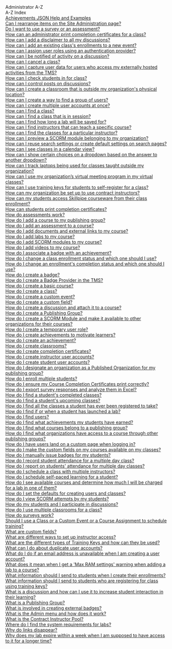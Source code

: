 <!-- 
    Adding new documents!
    1. Duplicate the following:
        <a class="subtopic_link" href="insert_document_link_here*">
            <div class="subtopic_title">insert_document_title here</div>
            <div class="subtopic_description">insert_document_description_here</div>
        </a>
    2. Replace:
        href link with your document's link
        subtopic_title text with your document's title
        subtopic_description text with your document's description
    3. Place in respective subtopic group
    4. Ensure to add the new document in A-Z index
-->

<div class="categoriesHeader" tabindex="0" title="Instructor Docs Container">Administrator A-Z</div>
<div class="accordionModule">
  <div class="subtopic selected">
    <div class="subtopic_header" tabindex="0" title="Instructor Docs" role="button" aria-selected="true" selected>A-Z Index</div>
    <div class="subtopic_links">
      <a class="subtopic_link" href="/tms/tms-administrators/badges-achievements/tms-achievement-conditions.md">
        <div class="subtopic_title">Achievements JSON Help and Examples</div>
      </a>
      <a class="subtopic_link" href="/tms/tms-administrators/tms-fundamentals/rearrange-items-on-site-administration.md">
        <div class="subtopic_title">Can I rearrange items on the Site Administration page?</div>
      </a>
      <a class="subtopic_link" href="/tms/tms-administrators/miscellaneous/use-survey-or-assessment.md">
        <div class="subtopic_title">Do I want to use a survey or an assessment?</div>
      </a>
      <a class="subtopic_link" href="/tms/tms-administrators/classes/schedule/print-completion-certificates-for-class-by-admin.md">
        <div class="subtopic_title">How can an administrator print completion certificates for a class?</div>
      </a>
      <a class="subtopic_link" href="/tms/tms-administrators/discussions/add-disclaimer.md">
        <div class="subtopic_title">How can I add a disclaimer to all my discussions?</div>
      </a>
      <a class="subtopic_link" href="/tms/tms-administrators/classes/enrollments-roster/add-existing-class-enrollments-to-new-event.md">
        <div class="subtopic_title">How can I add an existing class's enrollments to a new event?</div>
      </a>
      <a class="subtopic_link" href="/tms/tms-administrators/tms-fundamentals/roles-thru-auth-prov.md">
        <div class="subtopic_title">How can I assign user roles using an authentication provider?</div>
      </a>
      <a class="subtopic_link" href="/tms/tms-administrators/discussions/admin-follow.md">
        <div class="subtopic_title">How can I be notified of activity on a discussion?</div>
      </a>
      <a class="subtopic_link" href="/tms/tms-administrators/classes/schedule/cancel-class.md">
        <div class="subtopic_title">How can I cancel a class?</div>
      </a>
      <a class="subtopic_link" href="/tms/tms-administrators/courses-and-activities/other-activities/capture-user-data-for-externally-hosted-activities.md">
        <div class="subtopic_title">How can I capture user data for users who access my externally hosted activities from the TMS?</div>
      </a>
      <a class="subtopic_link" href="/tms/tms-administrators/classes/enrollments-roster/check-in-students-for-class.md">
        <div class="subtopic_title">How can I check students in for class?</div>
      </a>
      <a class="subtopic_link" href="/tms/tms-administrators/discussions/add-moderators.md">
        <div class="subtopic_title">How can I control posts on discussions?</div>
      </a>
      <a class="subtopic_link" href="/tms/tms-administrators/classes/classrooms-equipment/create-classroom-outside-org.md">
        <div class="subtopic_title">How can I create a classroom that is outside my organization's physical location?</div>
      </a>
      <a class="subtopic_link" href="/tms/tms-administrators/users/student-management/create-way-to-find-group-of-users.md">
        <div class="subtopic_title">How can I create a way to find a group of users?</div>
      </a>
      <a class="subtopic_link" href="/tms/tms-administrators/users/student-management/create-multiple-user-accounts-at-once.md">
        <div class="subtopic_title">How can I create multiple user accounts at once?</div>
      </a>
      <a class="subtopic_link" href="/tms/tms-administrators/classes/schedule/find-class.md">
        <div class="subtopic_title">How can I find a class?</div>
      </a>
      <a class="subtopic_link" href="/tms/tms-administrators/classes/schedule/find-class-in-session.md">
        <div class="subtopic_title">How can I find a class that is in session?</div>
      </a>
      <a class="subtopic_link" href="/tms/tms-administrators/courses-and-activities/labs/find-how-long-lab-will-be-saved-for.md">
        <div class="subtopic_title">How can I find how long a lab will be saved for?</div>
      </a>
      <a class="subtopic_link" href="/tms/tms-administrators/users/instructor-management/find-instructors-that-teach-specific-course.md">
        <div class="subtopic_title">How can I find instructors that can teach a specific course?</div>
      </a>
      <a class="subtopic_link" href="/tms/tms-administrators/classes/instructors/find-classes-for-particular-instructor.md">
        <div class="subtopic_title">How can I find the classes for a particular instructor?</div>
      </a>
      <a class="subtopic_link" href="/tms/tms-administrators/courses-and-activities/other-activities/start-scorm-module.md">
        <div class="subtopic_title">How can I preview a SCORM module belonging to my organization?</div>
      </a>
      <a class="subtopic_link" href="/tms/tms-administrators/tms-fundamentals/reuse-search-settings-or-create-default-settings-on-search-pages.md">
        <div class="subtopic_title">How can I reuse search settings or create default settings on search pages?</div>
      </a>
      <a class="subtopic_link" href="/tms/tms-administrators/classes/schedule/see-classes-in-calendar-view.md">
        <div class="subtopic_title">How can I see classes in a calendar view?</div>
      </a>
      <a class="subtopic_link" href="/tms/tms-administrators/miscellaneous/dependent-dropdown-custom.md">
        <div class="subtopic_title">How can I show certain choices on a dropdown based on the answer to another dropdown?</div>
      </a>
      <a class="subtopic_link" href="/tms/tms-administrators/classes/classrooms-equipment/track-laptops-being-used-for-classes-outside-org.md">
        <div class="subtopic_title">How can I track laptops being used for classes taught outside my organization?</div>
      </a>
      <a class="subtopic_link" href="/tms/tms-administrators/classes/classrooms-equipment/custom-virtual-classroom.md">
        <div class="subtopic_title">How can I use my organization’s virtual meeting program in my virtual classes?</div>
      </a>
      <a class="subtopic_link" href="/tms/tms-administrators/classes/training-keys/use-training-keys-for-students-to-self-register-for-class.md">
        <div class="subtopic_title">How can I use training keys for students to self-register for a class?</div>
      </a>
      <a class="subtopic_link" href="/tms/tms-administrators/users/instructor-management/set-up-organization-to-use-contract-instructors.md">
        <div class="subtopic_title">How can my organization be set up to use contract instructors?</div>
      </a>
      <a class="subtopic_link" href="/tms/tms-administrators/miscellaneous/access-moc-courseware.md">
        <div class="subtopic_title">How can my students access Skillpipe courseware from their class enrollment?</div>
      </a>
      <a class="subtopic_link" href="/tms/tms-administrators/users/student-management/students-print-completion-certificates.md">
        <div class="subtopic_title">How can students print completion certificates?</div>
      </a>
      <a class="subtopic_link" href="/tms/tms-administrators/miscellaneous/assessments.md">
        <div class="subtopic_title">How do assessments work?</div>
      </a>
      <a class="subtopic_link" href="/tms/tms-administrators/courses-and-activities/pgs/add-courses-to-publishing-group.md">
        <div class="subtopic_title">How do I add a course to my publishing group?</div>
      </a>
      <a class="subtopic_link" href="/tms/tms-administrators/courses-and-activities/other-activities/add-assessment.md">
        <div class="subtopic_title">How do I add an assessment to a course?</div>
      </a>
      <a class="subtopic_link" href="/tms/tms-administrators/courses-and-activities/other-activities/add-docs-urls.md">
        <div class="subtopic_title">How do I add documents and external links to my course?</div>
      </a>
      <a class="subtopic_link" href="/tms/tms-administrators/courses-and-activities/labs/add-labs.md">
        <div class="subtopic_title">How do I add labs to my course?</div>
      </a>
      <a class="subtopic_link" href="/tms/tms-administrators/courses-and-activities/other-activities/add-scorm.md">
        <div class="subtopic_title">How do I add SCORM modules to my course?</div>
      </a>
      <a class="subtopic_link" href="/tms/tms-administrators/courses-and-activities/other-activities/add-video.md">
        <div class="subtopic_title">How do I add videos to my course?</div>
      </a>
      <a class="subtopic_link" href="/tms/tms-administrators/badges-achievements/associate-badge.md">
        <div class="subtopic_title">How do I associate a badge with an achievement?</div>
      </a>
      <a class="subtopic_link" href="/tms/tms-administrators/classes/enrollments-roster/change-class-enrollment-status-and-which-to-use.md">
        <div class="subtopic_title">How do I change a class enrollment status and which one should I use?</div>
      </a>
      <a class="subtopic_link" href="/tms/tms-administrators/classes/enrollments-roster/change-enrollments-completion-status-and-which-to-use.md">
        <div class="subtopic_title">How do I change an enrollment's completion status and which one should I use?</div>
      </a>
      <a class="subtopic_link" href="/tms/tms-administrators/badges-achievements/create-badge.md">
        <div class="subtopic_title">How do I create a badge?</div>
      </a>
      <a class="subtopic_link" href="/tms/tms-administrators/badges-achievements/create-badge-provider.md">
        <div class="subtopic_title">How do I create a Badge Provider in the TMS?</div>
      </a>
      <a class="subtopic_link" href="/tms/tms-administrators/courses-and-activities/overall/create-course.md">
        <div class="subtopic_title">How do I create a basic course?</div>
      </a>
      <a class="subtopic_link" href="/tms/tms-administrators/classes/schedule/create-class.md">
        <div class="subtopic_title">How do I create a class?</div>
      </a>
      <a class="subtopic_link" href="/tms/tms-administrators/miscellaneous/create-custom-event.md">
        <div class="subtopic_title">How do I create a custom event?</div>
      </a>
      <a class="subtopic_link" href="/tms/tms-administrators/miscellaneous/create-custom-fields.md">
        <div class="subtopic_title">How do I create a custom field?</div>
      </a>
      <a class="subtopic_link" href="/tms/tms-administrators/discussions/create-discussion.md">
        <div class="subtopic_title">How do I create a discussion and attach it to a course?</div>
      </a>
      <a class="subtopic_link" href="/tms/tms-administrators/courses-and-activities/pgs/create-publishing-group.md">
        <div class="subtopic_title">How do I create a Publishing Group?</div>
      </a>
      <a class="subtopic_link" href="/tms/tms-administrators/courses-and-activities/other-activities/create-scorm-module.md">
        <div class="subtopic_title">How do I create a SCORM Module and make it available to other organizations for their courses?</div>
      </a>
      <a class="subtopic_link" href="/tms/tms-administrators/users/student-management/create-temporary-user-role.md">
        <div class="subtopic_title">How do I create a temporary user role?</div>
      </a>
      <a class="subtopic_link" href="/tms/tms-administrators/miscellaneous/create-achievements-to-motivate-learners.md">
        <div class="subtopic_title">How do I create achievements to motivate learners?</div>
      </a>
      <a class="subtopic_link" href="/tms/tms-administrators/create-achievements-to-motivate-learners.md">
        <div class="subtopic_title">How do I create an achievement?</div>
      </a>
      <a class="subtopic_link" href="/tms/tms-administrators/classes/classrooms-equipment/create-classrooms.md">
        <div class="subtopic_title">How do I create classrooms?</div>
      </a>
      <a class="subtopic_link" href="/tms/tms-administrators/miscellaneous/create-completion-certificates.md">
        <div class="subtopic_title">How do I create completion certificates?</div>
      </a>
      <a class="subtopic_link" href="/tms/tms-administrators/users/instructor-management/create-instructor-user-accounts.md">
        <div class="subtopic_title">How do I create instructor user accounts?</div>
      </a>
      <a class="subtopic_link" href="/tms/tms-administrators/users/student-management/create-student-user-accounts.md">
        <div class="subtopic_title">How do I create student user accounts?</div>
      </a>
      <a class="subtopic_link" href="/tms/tms-administrators/courses-and-activities/pgs/add-published-orgs-to-publishing-group.md">
        <div class="subtopic_title">How do I designate an organization as a Published Organization for my publishing group?</div>
      </a>
      <a class="subtopic_link" href="/tms/tms-administrators/classes/enrollments-roster/enroll-multiple-students.md">
        <div class="subtopic_title">How do I enroll multiple students?</div>
      </a>
      <a class="subtopic_link" href="/tms/tms-administrators/miscellaneous/ensure-completion-certificates-print-correctly.md">
        <div class="subtopic_title">How do I ensure my Course Completion Certificates print correctly?</div>
      </a>
      <a class="subtopic_link" href="/tms/tms-administrators/miscellaneous/analyze-survey-results.md">
        <div class="subtopic_title">How do I export survey responses and analyze them in Excel?</div>
      </a>
      <a class="subtopic_link" href="/tms/tms-administrators/classes/enrollments-roster/find-students-completed-classes.md">
        <div class="subtopic_title">How do I find a student's completed classes?</div>
      </a>
      <a class="subtopic_link" href="/tms/tms-administrators/classes/enrollments-roster/find-students-upcoming-classes.md">
        <div class="subtopic_title">How do I find a student's upcoming classes?</div>
      </a>
      <a class="subtopic_link" href="/tms/tms-administrators/classes/enrollments-roster/find-all-classes-student-has-been-registered-for.md">
        <div class="subtopic_title">How do I find all the classes a student has ever been registered to take?</div>
      </a>
      <a class="subtopic_link" href="/tms/tms-administrators/courses-and-activities/labs/find-if-student-launched-lab.md">
        <div class="subtopic_title">How do I find if or when a student has launched a lab?</div>
      </a>
      <a class="subtopic_link" href="/tms/tms-administrators/users/student-management/find-users.md">
        <div class="subtopic_title">How do I find users?</div>
      </a>
      <a class="subtopic_link" href="/tms/tms-administrators/badges-achievements/find-achievements.md">
        <div class="subtopic_title">How do I find what achievements my students have earned?</div>
      </a>
      <a class="subtopic_link" href="/tms/tms-administrators/courses-and-activities/pgs/pg-add-org-error-resolution.md">
        <div class="subtopic_title">How do I find what courses belong to a publishing group?</div>
      </a>
      <a class="subtopic_link" href="/tms/tms-administrators/courses-and-activities/pgs/pg-add-pg-error-resolution.md">
        <div class="subtopic_title">How do I find what organizations have access to a course through other publishing groups?</div>
      </a>
      <a class="subtopic_link" href="/tms/tms-administrators/tms-fundamentals/custom-landing-page.md">
        <div class="subtopic_title">How do I have users land on a custom page when logging in?</div>
      </a>
      <a class="subtopic_link" href="/tms/tms-administrators/courses-and-activities/overall/cascade-custom-fields.md">
        <div class="subtopic_title">How do I make the custom fields on my courses available on my classes?</div>
      </a>
      <a class="subtopic_link" href="/tms/tms-administrators/badges-achievements/manual-issuance.md">
        <div class="subtopic_title">How do I manually issue badges for my students?</div>
      </a>
      <a class="subtopic_link" href="/tms/tms-administrators/classes/enrollments-roster/record-student-attendance-for-multiple-day-class.md">
        <div class="subtopic_title">How do I record student attendance for a multiple day class?</div>
      </a>
      <a class="subtopic_link" href="/tms/tms-administrators/classes/enrollments-roster/report-students-attendance-for-multiple-day-classes.md">
        <div class="subtopic_title">How do I report on students' attendance for multiple day classes?</div>
      </a>
      <a class="subtopic_link" href="/tms/tms-administrators/classes/instructors/schedule-class-with-multiple-instructors.md">
        <div class="subtopic_title">How do I schedule a class with multiple instructors?</div>
      </a>
      <a class="subtopic_link" href="/tms/tms-administrators/self-paced-learning-and-subscriptions/schedule-self-paced-learning.md">
        <div class="subtopic_title">How do I schedule self-paced learning for a student?</div>
      </a>
      <a class="subtopic_link" href="/tms/tms-administrators/courses-and-activities/overall/see-available-courses-and-determine-cost-for-lab-in-one.md">
        <div class="subtopic_title">How do I see available courses and determine how much I will be charged for a lab in one of them?</div>
      </a>
      <a class="subtopic_link" href="/tms/tms-administrators/tms-fundamentals/set-defaults-for-creating-users-and-classes.md">
        <div class="subtopic_title">How do I set the defaults for creating users and classes?</div>
      </a>
      <a class="subtopic_link" href="/tms/tms-administrators/courses-and-activities/other-activities/view-scorm-attempts.md">
        <div class="subtopic_title">How do I view SCORM attempts by my students?</div>
      </a>
      <a class="subtopic_link" href="/tms/tms-administrators/discussions/participation.md">
        <div class="subtopic_title">How do my students and I participate in discussions?</div>
      </a>
      <a class="subtopic_link" href="/tms/tms-administrators/classes/classrooms-equipment/use-multiple-classrooms-for-class.md">
        <div class="subtopic_title">How do I use multiple classrooms for a class?</div>
      </a>
      <a class="subtopic_link" href="/tms/tms-administrators/miscellaneous/surveys.md">
        <div class="subtopic_title">How do surveys work?</div>
      </a>
      <a class="subtopic_link" href="/tms/tms-administrators/tms-fundamentals/class-or-custom-event-or-course-assignment-to-schedule-training.md">
        <div class="subtopic_title">Should I use a Class or a Custom Event or a Course Assignment to schedule training?</div>
      </a>
      <a class="subtopic_link" href="/tms/tms-administrators/miscellaneous/custom-fields.md">
        <div class="subtopic_title">What are custom fields?</div>
      </a>
      <a class="subtopic_link" href="/tms/tms-administrators/users/instructor-management/different-ways-to-set-up-instructor-access.md">
        <div class="subtopic_title">What are different ways to set up instructor access?</div>
      </a>
      <a class="subtopic_link" href="/tms/tms-administrators/tms-fundamentals/training-key-types.md">
        <div class="subtopic_title">What are the different types of Training Keys and how can they be used?</div>
      </a>
      <a class="subtopic_link" href="/tms/tms-administrators/users/student-management/duplicate-user-accounts.md">
        <div class="subtopic_title">What can I do about duplicate user accounts?</div>
      </a>
      <a class="subtopic_link" href="/tms/tms-administrators/users/student-management/email-address-unavailable.md">
        <div class="subtopic_title">What do I do if an email address is unavailable when I am creating a user account?</div>
      </a>
      <a class="subtopic_link" href="/tms/tms-administrators/courses-and-activities/labs/max-ram.md">
        <div class="subtopic_title">What does it mean when I get a 'Max RAM settings' warning when adding a lab to a course?</div>
      </a>
      <a class="subtopic_link" href="/tms/tms-administrators/classes/enrollments-roster/information-to-send-to-students-when-enrollments-created.md">
        <div class="subtopic_title">What information should I send to students when I create their enrollments?</div>
      </a>
      <a class="subtopic_link" href="/tms/tms-administrators/classes/training-keys/information-to-send-to-students-who-are-registering-using-training-keys.md">
        <div class="subtopic_title">What information should I send to students who are registering for class using training keys?</div>
      </a>
      <a class="subtopic_link" href="/tms/tms-administrators/discussions/what-is-discussion.md">
        <div class="subtopic_title">What is a discussion and how can I use it to increase student interaction in their learning?</div>
      </a>
      <a class="subtopic_link" href="/tms/tms-administrators/courses-and-activities/pgs/what-is-publishing-group.md">
        <div class="subtopic_title">What is a Publishing Group?</div>
      </a>
      <a class="subtopic_link" href="/tms/tms-administrators/badges-achievements/badge-process.md">
        <div class="subtopic_title">What is involved in creating external badges?</div>
      </a>
      <a class="subtopic_link" href="/tms/tms-administrators/tms-fundamentals/admin-menu.md">
        <div class="subtopic_title">What is the Admin menu and how does it work?</div>
      </a>
      <a class="subtopic_link" href="/tms/tms-administrators/users/instructor-management/what-is-contract-instructor-pool.md">
        <div class="subtopic_title">What is the Contract Instructor Pool?</div>
      </a>
      <a class="subtopic_link" href="/tms/tms-administrators/courses-and-activities/labs/find-system-requirements-for-labs.md">
        <div class="subtopic_title">Where do I find the system requirements for labs?</div>
      </a>
      <a class="subtopic_link" href="/tms/tms-administrators/tms-fundamentals/disappearing-links.md">
        <div class="subtopic_title">Why do links disappear?</div>
      </a>
      <a class="subtopic_link" href="/tms/tms-administrators/classes/enrollments-roster/add-existing-class-enrollments-to-new-event.md">
        <div class="subtopic_title">Why does my lab expire within a week when I am supposed to have access to it for a longer time?</div>
      </a>
    </div>
  </div>
</div>
